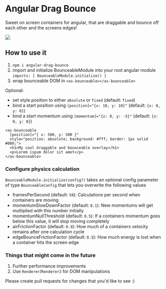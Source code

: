 # Angular Drag Bounce
Sweet on screen containers for angular, that are draggable and bounce off each other and the screens edges!

<img src="https://media.giphy.com/media/3oKIPqAIpzziVWE1nG/giphy.gif">

## How to use it

1. `npm i angular-drag-bounce`
2. import and initialize BounceableModule into your root angular module `imports: [ BounceableModule.initialize() ]`
2. wrap bounceable DOM in `<as-bounceable></as-bounceable>`

Optional:

- set style.position to either `absolute` or `fixed` (default: `fixed`)
- bind a start position using `[position]="{x: 10, y: 10}"` (default: `{x: 0, y: 0}`)
- bind a start momentum using `[momentum]="{x: 0, y: -5}"` (default: `{x: 0, y: 0}`)

```
<as-bounceable
  [position]="{ x: 500, y: 500 }"
  style="position: absolute; background: #fff; border: 1px solid #000;">
  <h1>My cool draggable and bounceable overlay</h1>
  <p>Lorem ispum dolor sit amet</p>
</as-bounceable>
```

### Configure physics calculation
`BounceableModule.initialize(config?)` takes an optional config parameter of type `BounceableConfig` that lets you overwrite the following values
- framesPerSecond (default: `50`): Calculations per second when containers are moving
- momentumSlowDownFactor (default: `0.1`): New momentums will get multiplied with this number initially
- momentumNullThreshold (default: `0.5`): If a containers momentum goes below this value, it will stop moving completely 
- airFrictionFactor (default: `0.9`): How much of a containers velocity remains after one calculation cycle
- edgeBounceFrictionFactor (default: `0.5`): How much energy is lost when a container hits the screen edge

### Things that might come in the future
1. Further performance improvements
2. Use `Renderer`/`Renderer2` for DOM manipulations

Please create pull requests for changes that you'd like to see :)
